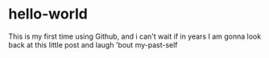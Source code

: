 # hello-world
This is my first time using Github, and i can't wait if in years I am gonna look back at this little post and laugh 'bout my-past-self
